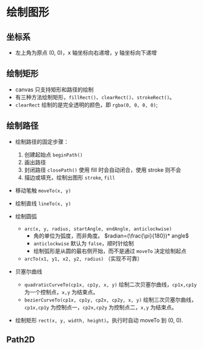 # 绘制图形

## 坐标系

- 左上角为原点 (0, 0)，x 轴坐标向右递增，y 轴坐标向下递增

## 绘制矩形

- canvas 只支持矩形和路径的绘制
- 有三种方法绘制矩形，`fillRect()`、`clearRect()`、`strokeRect()`。
- `clearRect` 绘制的是完全透明的颜色，即 `rgba(0, 0, 0, 0)`;

## 绘制路径

- 绘制路径的固定步骤：
  1. 创建起始点 `beginPath()`
  2. 画出路径
  3. 封闭路径 `closePath()` 使用 fill 时会自动闭合，使用 stroke 则不会
  4. 描边或填充，绘制出图形 `stroke`, `fill`

- 移动笔触 `moveTo(x, y)`

- 绘制直线 `lineTo(x, y)`

- 绘制圆弧
  - `arc(x, y, radius, startAngle, endAngle, anticlockwise)`
    - 角的单位为弧度，而非角度。 $radian=(\frac{\pi}{180})* angle$
    - `anticlockwise` 默认为 `false`，顺时针绘制
    - 绘制弧形是从圆的最右侧开始，而不是通过 `moveTo` 决定绘制起点
  - `arcTo(x1, y1, x2, y2, radius)` （实现不可靠）

- 贝塞尔曲线
  - `quadraticCurveTo(cp1x, cp1y, x, y)`
    绘制二次贝塞尔曲线，`cp1x,cp1y` 为一个控制点，`x,y` 为结束点。
  - `bezierCurveTo(cp1x, cp1y, cp2x, cp2y, x, y)`
    绘制三次贝塞尔曲线，`cp1x,cp1y` 为控制点一，`cp2x,cp2y` 为控制点二，`x,y` 为结束点。

- 绘制矩形 `rect(x, y, width, height)`。执行时自动 moveTo 到 (0, 0).

## Path2D
